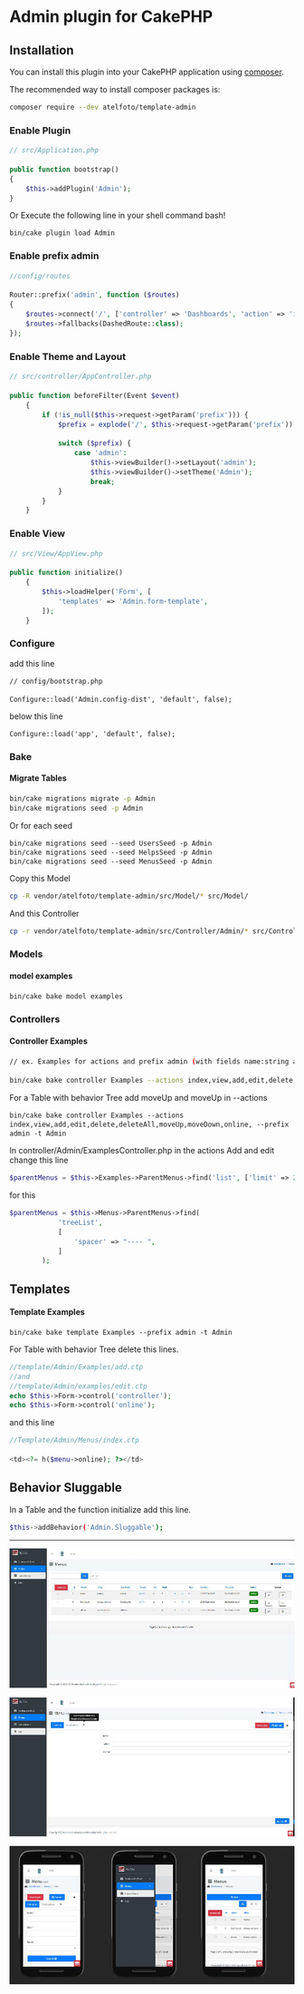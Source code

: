 # Admin plugin for CakePHP

## Installation
You can install this plugin into your CakePHP application using [composer](https://getcomposer.org).

The recommended way to install composer packages is:
```bash
composer require --dev atelfoto/template-admin
```
### Enable Plugin

```php
// src/Application.php

public function bootstrap()
{
    $this->addPlugin('Admin');
}
```
Or Execute the following line in your shell command bash!
```
bin/cake plugin load Admin
```

### Enable prefix admin

```php
//config/routes

Router::prefix('admin', function ($routes)
{
    $routes->connect('/', ['controller' => 'Dashboards', 'action' => 'index']);
    $routes->fallbacks(DashedRoute::class);
});
```

### Enable Theme and Layout
```php
// src/controller/AppController.php

public function beforeFilter(Event $event)
    {
        if (!is_null($this->request->getParam('prefix'))) {
            $prefix = explode('/', $this->request->getParam('prefix'))[0];

            switch ($prefix) {
                case 'admin':
                    $this->viewBuilder()->setLayout('admin');
                    $this->viewBuilder()->setTheme('Admin');
                    break;
            }
        }
    }
```
### Enable View

```php
// src/View/AppView.php

public function initialize()
    {
        $this->loadHelper('Form', [
            'templates' => 'Admin.form-template',
        ]);
    }
```
### Configure

add this line
```
// config/bootstrap.php

Configure::load('Admin.config-dist', 'default', false);
```

below this line

```
Configure::load('app', 'default', false);
```
### Bake

#### Migrate Tables

```bash
bin/cake migrations migrate -p Admin
bin/cake migrations seed -p Admin

```
Or for each seed
```bake
bin/cake migrations seed --seed UsersSeed -p Admin
bin/cake migrations seed --seed HelpsSeed -p Admin
bin/cake migrations seed --seed MenusSeed -p Admin

```

Copy this Model

```bash
cp -R vendor/atelfoto/template-admin/src/Model/* src/Model/
```
And this Controller

```bash
cp -r vendor/atelfoto/template-admin/src/Controller/Admin/* src/Controller/Admin/
```

### Models

#### model examples

```bash
bin/cake bake model examples
```

### Controllers


#### Controller Examples

```bash
// ex. Examples for actions and prefix admin (with fields name:string and online:boolean ).

bin/cake bake controller Examples --actions index,view,add,edit,delete,deleteAll,online, --prefix admin -t Admin
```
For a Table with behavior Tree add moveUp and moveUp in --actions
```
bin/cake bake controller Examples --actions index,view,add,edit,delete,deleteAll,moveUp,moveDown,online, --prefix admin -t Admin
```


In controller/Admin/ExamplesController.php in the actions Add and edit change this line
```php
$parentMenus = $this->Examples->ParentMenus->find('list', ['limit' => 200]);
```
for this
```php
$parentMenus = $this->Menus->ParentMenus->find(
            'treeList',
            [
                'spacer' => "---- ",
            ]
        );
```
## Templates

#### Template Examples

```
bin/cake bake template Examples --prefix admin -t Admin
```
For Table with behavior Tree  delete this lines.
```php
//template/Admin/Examples/add.ctp
//and
//template/Admin/examples/edit.ctp
echo $this->Form->control('controller');
echo $this->Form->control('online');
```
and this line

```php
//Template/Admin/Menus/index.ctp

<td><?= h($menu->online); ?></td>
```


## Behavior Sluggable

In a Table and the function initialize add this line.
```bash
$this->addBehavior('Admin.Sluggable');
```
___


![Page menus](docs/menus.jpg)

![Page menus](docs/add.jpg)

![Page menus](docs/mobile.jpg)
